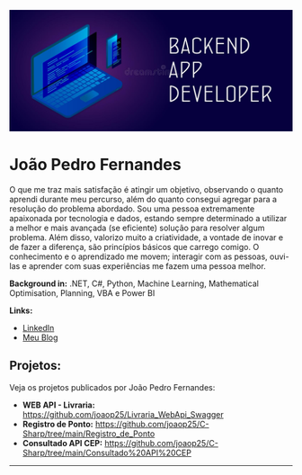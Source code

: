 <p align="center">
  <img src="backend.jpg" >
</p>

# João Pedro Fernandes

O que me traz mais satisfação é atingir um objetivo, observando o quanto aprendi durante meu percurso, além do quanto consegui agregar para a resolução do problema abordado. Sou uma pessoa extremamente apaixonada por tecnologia e dados, estando sempre determinado a utilizar a melhor e mais avançada (se eficiente) solução para resolver algum problema. Além disso, valorizo muito a criatividade, a vontade de inovar e de fazer a diferença, são princípios básicos que carrego comigo. O conhecimento e o aprendizado me movem; interagir com as pessoas, ouvi-las e aprender com suas experiências me fazem uma pessoa melhor.

**Background in:** .NET, C#, Python, Machine Learning, Mathematical Optimisation, Planning, VBA e Power BI

**Links:**
* [LinkedIn](https://www.linkedin.com/in/joao-pedro-fernandes-95a125180/)
* [Meu Blog](https://medium.com/@joaop_25)


## Projetos:
Veja os projetos publicados por João Pedro Fernandes:

* **WEB API - Livraria:** https://github.com/joaop25/Livraria_WebApi_Swagger
* **Registro de Ponto:** https://github.com/joaop25/C-Sharp/tree/main/Registro_de_Ponto
* **Consultado API CEP:** https://github.com/joaop25/C-Sharp/tree/main/Consultado%20API%20CEP
---

